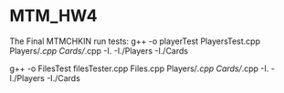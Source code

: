 # MTM_HW4
The Final MTMCHKIN
run tests:
g++ -o  playerTest PlayersTest.cpp Players/*.cpp Cards/*.cpp -I. -I./Players -I./Cards

g++ -o FilesTest filesTester.cpp Files.cpp  Players/*.cpp Cards/*.cpp -I. -I./Players -I./Cards